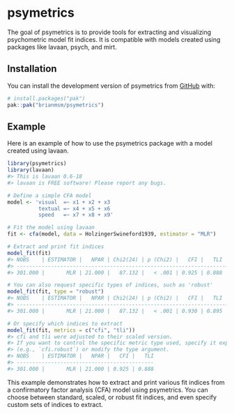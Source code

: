 
<!-- README.md is generated from README.Rmd. Please edit that file -->

# psymetrics

<!-- badges: start -->
<!-- badges: end -->

The goal of psymetrics is to provide tools for extracting and
visualizing psychometric model fit indices. It is compatible with models
created using packages like lavaan, psych, and mirt.

## Installation

You can install the development version of psymetrics from
[GitHub](https://github.com/brianmsm/psymetrics) with:

``` r
# install.packages("pak")
pak::pak("brianmsm/psymetrics")
```

## Example

Here is an example of how to use the psymetrics package with a model
created using lavaan.

``` r
library(psymetrics)
library(lavaan)
#> This is lavaan 0.6-18
#> lavaan is FREE software! Please report any bugs.

# Define a simple CFA model
model <- 'visual  =~ x1 + x2 + x3
          textual =~ x4 + x5 + x6
          speed   =~ x7 + x8 + x9'

# Fit the model using lavaan
fit <- cfa(model, data = HolzingerSwineford1939, estimator = "MLR")

# Extract and print fit indices
model_fit(fit)
#> NOBS    | ESTIMATOR |   NPAR | Chi2(24) | p (Chi2) |   CFI |   TLI | RMSEA |    RMSEA  CI |  SRMR
#> -------------------------------------------------------------------------------------------------
#> 301.000 |       MLR | 21.000 |   87.132 |   < .001 | 0.925 | 0.888 | 0.093 | [0.07, 0.12] | 0.065

# You can also request specific types of indices, such as 'robust'
model_fit(fit, type = "robust")
#> NOBS    | ESTIMATOR |   NPAR | Chi2(24) | p (Chi2) |   CFI |   TLI | RMSEA |    RMSEA  CI |  SRMR
#> -------------------------------------------------------------------------------------------------
#> 301.000 |       MLR | 21.000 |   87.132 |   < .001 | 0.930 | 0.895 | 0.092 | [0.07, 0.11] | 0.065

# Or specify which indices to extract
model_fit(fit, metrics = c("cfi", "tli"))
#> cfi and tli were adjusted to their scaled version.
#> If you want to control the specific metric type used, specify it explicitly
#> (e.g., `cfi.robust`) or modify the type argument.
#> NOBS    | ESTIMATOR |   NPAR |   CFI |   TLI
#> --------------------------------------------
#> 301.000 |       MLR | 21.000 | 0.925 | 0.888
```

This example demonstrates how to extract and print various fit indices
from a confirmatory factor analysis (CFA) model using psymetrics. You
can choose between standard, scaled, or robust fit indices, and even
specify custom sets of indices to extract.

